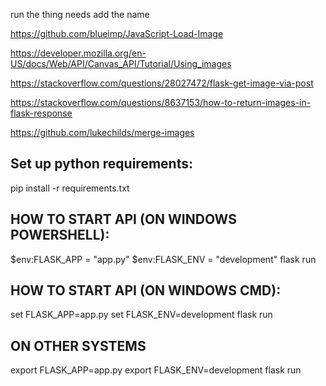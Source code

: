 run the thing needs add the name

https://github.com/blueimp/JavaScript-Load-Image

https://developer.mozilla.org/en-US/docs/Web/API/Canvas_API/Tutorial/Using_images

https://stackoverflow.com/questions/28027472/flask-get-image-via-post

https://stackoverflow.com/questions/8637153/how-to-return-images-in-flask-response

https://github.com/lukechilds/merge-images

## Set up python requirements:
pip install -r requirements.txt

## HOW TO START API (ON WINDOWS POWERSHELL):
$env:FLASK_APP = "app.py"
$env:FLASK_ENV = "development"
flask run

## HOW TO START API (ON WINDOWS CMD):
set FLASK_APP=app.py
set FLASK_ENV=development
flask run


## ON OTHER SYSTEMS
export FLASK_APP=app.py
export FLASK_ENV=development
flask run
